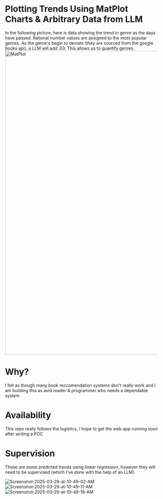 
# Plotting Trends Using MatPlot Charts & Arbitrary Data from LLM

In the following picture, here is data showing the trend in genre as the days have passed. Rational number values are assigned to the most popular genres. As the genre's begin to deviate (they are sourced from the google books api), a LLM will add .03. This allows us to quantify genres.
<img width="1001" alt="MatPlot" src="https://github.com/user-attachments/assets/716bbd17-1c83-4003-8af4-90bea1f1e742" />

# Why?
I felt as though many book reccomendation systems don't really work and I am building this as avid reader & programmer who needs a dependable system

# Availability

This repo really follows the logistics, I hope to get the web app running soon after writing a POC
 
# Supervision

These are some predicted trends using linear regression, however they will need to be supervised (which I've done with the help of an LLM)

<img src="https://i.ibb.co/Gf6Lc1Rv/Screenshot-2025-03-29-at-10-49-02-AM.png" alt="Screenshot-2025-03-29-at-10-49-02-AM" border="0">

<img src="https://i.ibb.co/hRnT6H2b/Screenshot-2025-03-29-at-10-49-11-AM.png" alt="Screenshot-2025-03-29-at-10-49-11-AM" border="0">

<img src="https://i.ibb.co/Kxx60cW6/Screenshot-2025-03-29-at-10-49-18-AM.png" alt="Screenshot-2025-03-29-at-10-49-18-AM" border="0">